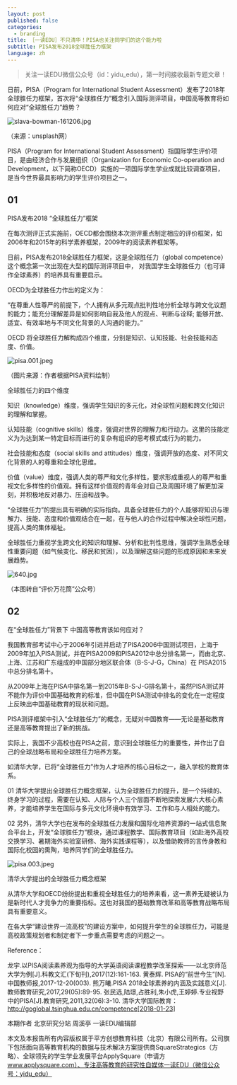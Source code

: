 ```yaml
---
layout: post
published: false
categories:
  - branding
title: ［一读EDU］不只清华！PISA也关注同学们的这个能力啦
subtitle: PISA发布2018全球胜任力框架
language: zh
---
```

> 关注一读EDU微信公众号（id：yidu_edu），第一时间接收最新专题文章！


日前，PISA（Program for International Student Assessment）发布了2018年全球胜任力框架，首次将“全球胜任力”概念引入国际测评项目，中国高等教育将如何应对“全球胜任力”趋势？

![slava-bowman-161206.jpg]({{site.baseurl}}/image/slava-bowman-161206.jpg)

（来源：unsplash网）

PISA（Program for International Student Assessment）指国际学生评价项目，是由经济合作与发展组织（Organization for Economic Co-operation and Development，以下简称OECD）实施的一项国际学生学业成就比较调查项目，是当今世界最具影响力的学生评价项目之一。
 
## 01
PISA发布2018 “全球胜任力”框架

在每次测评正式实施前，OECD都会围绕本次测评重点制定相应的评价框架，如2006年和2015年的科学素养框架，2009年的阅读素养框架等。
 
日前，PISA发布2018全球胜任力框架，这是全球胜任力（global competence）这个概念第一次出现在大型的国际测评项目中， 对我国学生全球胜任力（也可译作全球素养）的培养具有重要启示。
 
OECD为全球胜任力作出的定义为：

“在尊重人性尊严的前提下，个人拥有从多元观点批判性地分析全球与跨文化议题的能力；能充分理解差异是如何影响自我及他人的观点、判断与诠释; 能够开放、适宜、有效率地与不同文化背景的人沟通的能力。”
 
OECD 将全球胜任力解构成四个维度，分别是知识、认知技能、社会技能和态度、价值。
 
![pisa.001.jpeg]({{site.baseurl}}/image/pisa.001.jpeg)

（图片来源：作者根据PISA资料绘制）
 
全球胜任力的四个维度

知识（knowledge）维度，强调学生知识的多元化，对全球性问题和跨文化知识的理解和掌握。

认知技能（cognitive skills）维度，强调对世界的理解力和行动力。这里的技能定义为为达到某一特定目标而进行的复杂有组织的思考模式或行为的能力。

社会技能和态度（social skills and attitudes）维度，强调开放的态度、对不同文化背景的人的尊重和全球化思维。

价值（value）维度，强调人类的尊严和文化多样性，要求形成重视人的尊严和重视文化多样性的价值观。拥有这样价值观的青年会对自己及周围环境了解更加深刻，并积极地反对暴力、压迫和战争。

“全球胜任力”的提出具有明确的实际指向。具备全球胜任力的个人能够将知识与理解力、技能、态度和价值观结合在一起，在与他人的合作过程中解决全球性问题，提高人类的集体福祉。
 
全球胜任力重视学生跨文化的知识和理解、分析和批判性思维，强调学生熟悉全球性重要问题（如气候变化、移民和贫困），以及理解这些问题的形成原因和未来发展趋势。
 
![640.jpg]({{site.baseurl}}/image/640.jpg)

（本图转自“评价万花筒”公众号）
 
## 02
在“全球胜任力”背景下
中国高等教育该如何应对？

我国教育部考试中心于2006年引进并启动了PISA2006中国测试项目，上海于2009年加入PISA测试，并在PISA2009和PISA2012中总分排名第一，而由北京、上海、江苏和广东组成的中国部分地区联合体（B-S-J-G，China）在 PISA2015中总分排名第十。

从2009年上海在PISA中排名第一到2015年B-S-J-G排名第十，虽然PISA测试并不能作为评价中国基础教育的标准，但中国在PISA测试中排名的变化在一定程度上反映出中国基础教育的现状和问题。
 
PISA测评框架中引入“全球胜任力”的概念，无疑对中国教育——无论是基础教育还是高等教育提出了新的挑战。

实际上，我国不少高校也在PISA之前，意识到全球胜任力的重要性，并作出了自己的全球战略布局和全球胜任力培养方案。

如清华大学，已将“全球胜任力”作为人才培养的核心目标之一，融入学校的教育体系。

01
清华大学提出全球胜任力概念框架，认为全球胜任力的提升，是一个持续的、终身学习的过程，需要在认知、人际与个人三个层面不断地探索发展六大核心素养，才能培养学生在国际与多元文化环境中有效学习、工作和与人相处的能力。
 
02
另外，清华大学也在发布的全球胜任力发展和国际化培养资源的一站式信息聚合平台上，开发“全球胜任力”模块，通过课程教学、国际教育项目（如赴海外高校交换学习、暑期海外实验室研修、海外实践课程等），以及借助教师的言传身教和国际化校园的熏陶，培养同学们的全球胜任力。
 
![pisa.003.jpeg]({{site.baseurl}}/image/pisa.003.jpeg)

清华大学提出的全球胜任力概念框架

从清华大学和OECD纷纷提出和重视全球胜任力的培养来看，这一素养无疑被认为是新时代人才竞争力的重要指标。这也对我国的基础教育改革和高等教育战略布局具有重要意义。

在各大学“建设世界一流高校”的建设方案中，如何提升学生的全球胜任力，可能是高校政策规划者和制定者下一步重点需要考虑的问题之一。


Reference：

龙宇.以PISA阅读素养观为指导的大学英语阅读课程教学改革探索——以北京师范大学为例[J].科教文汇(下旬刊),2017(12):161-163.
黄泰辉. PISA的“前世今生”[N]. 中国教师报,2017-12-20(003).
熊万曦.PISA 2018全球素养的内涵及实践意义[J].教师教育研究,2017,29(05):89-95.
张民选,陆璟,占胜利,朱小虎,王婷婷.专业视野中的PISA[J].教育研究,2011,32(06):3-10.
清华大学国际教育：http://goglobal.tsinghua.edu.cn/competence[2018-01-23]

本期作者
北京研究分站 周溪亭
一读EDU编辑部

本文及本报告所有内容版权属于平方创想教育科技（北京）有限公司所有。公司旗下包括面向高等教育机构的数据与技术解决方案提供商SquareStrategics（方略）、全球领先的学生学业发展平台ApplySquare（申请方 www.applysquare.com）、专注高等教育的研究性自媒体一读EDU（微信公众号：yidu_edu）



